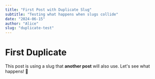 ```yaml
---
title: "First Post with Duplicate Slug"
subtitle: "Testing what happens when slugs collide"
date: "2024-06-15"
author: "Alice"
slug: "duplicate-test"
---
```


# First Duplicate

This post is using a slug that **another post** will also use. Let's see what happens! 🤔
